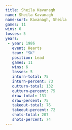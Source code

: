 ```yaml
---
title: Sheila Kavanagh
name: Sheila Kavanagh
name-sort: Kavanagh, Sheila
games: 11
wins: 6
losses: 5
years:
 - year: 1986
   event: Hearts
   team: "SK"
   position: Lead
   games: 11
   wins: 6
   losses: 5
   inturn-total: 75
   inturn-percent: 73
   outturn-total: 132
   outturn-percent: 75
   draw-total: 131
   draw-percent: 75
   takeout-total: 76
   takeout-percent: 72
   shots-total: 207
   shots-percent: 74
---
```


